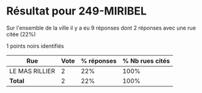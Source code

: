 # Résultat pour 249-MIRIBEL

Sur l'ensemble de la ville il y a eu 9 réponses dont 2 réponses avec une rue citée (22%)

1 points noirs identifiés

| Rue | Vote | % réponses | % Nb rues cités|
|-----|------|------------|----------------|
| LE MAS RILLIER | 2 | 22% | 100%|
| **Total** | 2 | 22% | 100%|
